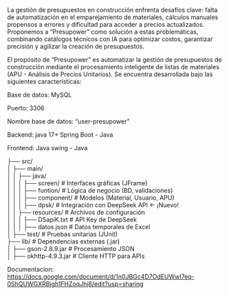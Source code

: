 La gestión de presupuestos en construcción enfrenta desafíos clave: falta de automatización en el emparejamiento de materiales, cálculos manuales propensos a errores y dificultad para acceder a precios actualizados. Proponemos a “Presupower” como solución a estas problemáticas, combinando catálogos técnicos con IA para optimizar costos, garantizar precisión y agilizar la creación de presupuestos.

El propósito de “Presupower” es automatizar la gestión de presupuestos de construcción mediante el procesamiento inteligente de listas de materiales (APU - Análisis de Precios Unitarios). Se encuentra desarrollada bajo las siguientes características:

Base de datos: MySQL

Puerto: 3306 

Nombre base de datos: “user-presupower”

Backend: java 17+ Spring Boot - Java

Frontend: Java swing - Java

├── src/  
│   ├── main/  
│   │   ├── java/  
│   │   │   ├── screen/          # Interfaces gráficas (JFrame)  
│   │   │   ├── funtion/         # Lógica de negocio (BD, validaciones)  
│   │   │   ├── component/       # Modelos (Material, Usuario, APU)  
│   │   │   ├── dpsk/            # Integración con DeepSeek API ← ¡Nuevo!  
│   │   ├── resources/           # Archivos de configuración  
│   │   │   ├── DSapiK.txt       # API Key de DeepSeek  
│   │   │   ├── datos.json       # Datos temporales de Excel  
│   ├── test/                    # Pruebas unitarias (JUnit)  
├── lib/                         # Dependencias externas (.jar)  
│   ├── gson-2.8.9.jar           # Procesamiento JSON  
│   ├── okhttp-4.9.3.jar         # Cliente HTTP para APIs  

Documentacion:
https://docs.google.com/document/d/1n0JBGc4D7OdEUWwI7eq-0ShQUWGXRBjgh1FHZoqJhj8/edit?usp=sharing
